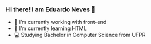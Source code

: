 ### Hi there! I am Eduardo Neves 👋

- 🔭 I’m currently working with front-end
- 🌱 I’m currently learning HTML
- 💻 Studying Bachelor in Computer Science from UFPR

<!--
<div>
  <a href="https://github.com/EduCNeves">
  <img height="180cm" src="![Anurag's GitHub stats](https://github-readme-stats.vercel.app/api?username=anuraghazra&show_icons=true&theme=radical)"/>
  <img height="180cm" src=""/>
</div>

- 📫 How to reach me: ...
-->
